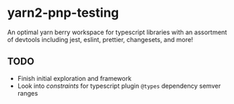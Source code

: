 # yarn2-pnp-testing

An optimal yarn berry workspace for typescript libraries with an assortment of devtools including jest, eslint, prettier, changesets, and more!

## TODO

- Finish initial exploration and framework
- Look into _constraints_ for typescript plugin `@types` dependency semver ranges
